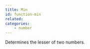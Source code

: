 ```yaml
---
title: Min
id: function-min
related:
categories:
    - number
---
```


Determines the lesser of two numbers.